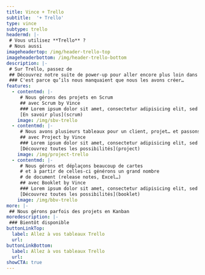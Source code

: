 ```yaml
---
title: Vince + Trello
subtitle:  '+ Trello'
type: vince
subtype: trello
headermd: |-
 # Vous utilisez **Trello** ?
 # Nous aussi
imageheadertop: /img/header-trello-top
imageheaderbottom: /img/header-trello-bottom
description: |-
 # Sur Trello, passez de 
 ## Découvrez notre suite de power-up pour aller encore plus loin dans la gestion de vos projets avec Trello.
 ### C'est parce qu’ils nous manquaient que nous les avons créer…
features:
  - contentmd: |-
     # Nous gérons des projets en Scrum
     ## avec Scrum by Vince
     ### Lorem ipsum dolor sit amet, consectetur adipisicing elit, sed do eiusmod tempor in Ut enim ad minim veniam. cididunt. 
     [En savoir plus](scrum)
    image: /img/sbv-trello
  - contentmd: |-
     # Nous avons plusieurs tableaux pour un client, projet… et passons notre temps à basculer entre eux
     ## avec Project by Vince
     ### Lorem ipsum dolor sit amet, consectetur adipisicing elit, sed do eiusmod tempor in Ut enim ad minim veniam. cididunt. 
     [Découvrez toutes les possibilités](project)
    image: /img/project-trello
  - contentmd: |-
     # Nous gérons et déplaçons beaucoup de cartes 
     # et à partir de celles-ci générons un grand nombre
     # de document (release notes, Excel…)
     ## avec Booklet by Vince
     ### Lorem ipsum dolor sit amet, consectetur adipisicing elit, sed do eiusmod tempor in Ut enim ad minim veniam. cididunt. 
     [Découvrez toutes les possibilités](booklet)
    image: /img/bbv-trello
more: |-
 ## Nous gérons parfois des projets en Kanban
moredescription: |- 
 ### Bientôt disponible
buttonLinkTop:
  label: Allez à vos tableaux Trello
  url: 
buttonLinkBottom:
  label: Allez à vos tableaux Trello
  url: 
showCTA: true
---
```

